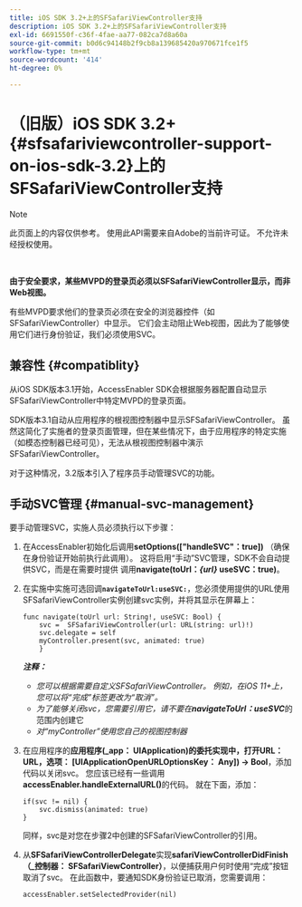 ```yaml
---
title: iOS SDK 3.2+上的SFSafariViewController支持
description: iOS SDK 3.2+上的SFSafariViewController支持
exl-id: 6691550f-c36f-4fae-aa77-082ca7d8a60a
source-git-commit: b0d6c94148b2f9cb8a139685420a970671fce1f5
workflow-type: tm+mt
source-wordcount: '414'
ht-degree: 0%

---
```


# （旧版）iOS SDK 3.2+ {#sfsafariviewcontroller-support-on-ios-sdk-3.2}上的SFSafariViewController支持

>[!NOTE]
>
>此页面上的内容仅供参考。 使用此API需要来自Adobe的当前许可证。 不允许未经授权使用。

</br>


**由于安全要求，某些MVPD的登录页必须以SFSafariViewController显示，而非Web视图。**

有些MVPD要求他们的登录页必须在安全的浏览器控件（如SFSafariViewController）中显示。 它们会主动阻止Web视图，因此为了能够使用它们进行身份验证，我们必须使用SVC。

## 兼容性 {#compatiblity}

从iOS SDK版本3.1开始，AccessEnabler SDK会根据服务器配置自动显示SFSafariViewController中特定MVPD的登录页面。

SDK版本3.1自动从应用程序的根视图控制器中显示SFSafariViewController。 虽然这简化了实施者的登录页面管理，但在某些情况下，由于应用程序的特定实施（如模态控制器已经可见），无法从根视图控制器中演示SFSafariViewController。

对于这种情况，3.2版本引入了程序员手动管理SVC的功能。

## 手动SVC管理 {#manual-svc-management}

要手动管理SVC，实施人员必须执行以下步骤：


1. 在AccessEnabler初始化后调用&#x200B;**setOptions([&quot;handleSVC&quot;：true])** （确保在身份验证开始前执行此调用）。 这将启用“手动”SVC管理，SDK不会自动提供SVC，而是在需要时提供     调用&#x200B;**navigate(toUrl：*{url}* useSVC：true)**。

1. 在实施中实施可选回调&#x200B;**`navigateToUrl:useSVC:`**，您必须使用提供的URL使用SFSafariViewController实例创建svc实例，并将其显示在屏幕上：

   ```obj-c
   func navigate(toUrl url: String!, useSVC: Bool) {
       svc =  SFSafariViewController(url: URL(string: url)!)
       svc.delegate = self
       myController.present(svc, animated: true)
       }
   ```

   ***注释：***

   - *您可以根据需要自定义SFSafariViewController。 例如，在iOS 11+上，您可以将“完成”标签更改为“取消”。*
   - *为了能够关闭svc，您需要引用它，请不要在&#x200B;**navigateToUrl：useSVC***的范围内创建它
   - *对“myController”使用您自己的视图控制器*


1. 在应用程序的&#x200B;**应用程序(\_app： UIApplication)的委托实现中，打开URL： URL，选项： \[UIApplicationOpenURLOptionsKey： Any\]) -\> Bool**，添加代码以关闭svc。 您应该已经有一些调用&#x200B;**accessEnabler.handleExternalURL()**&#x200B;的代码。 就在下面，添加：

   ```obj-c
   if(svc != nil) {
       svc.dismiss(animated: true)
   }
   ```

   同样，svc是对您在步骤2中创建的SFSafariViewController的引用。


1. 从&#x200B;**SFSafariViewControllerDelegate**&#x200B;实现&#x200B;**safariViewControllerDidFinish（\_控制器： SFSafariViewController）**，以便捕获用户何时使用“完成”按钮取消了svc。 在此函数中，要通知SDK身份验证已取消，您需要调用：

   ```obj-c
   accessEnabler.setSelectedProvider(nil)
   ```
